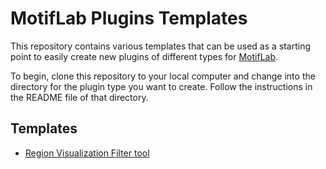 # MotifLab Plugins Templates

This repository contains various templates that can be used as a starting point to easily create new plugins of different types for [MotifLab](https://www.motiflab.org).

To begin, clone this repository to your local computer and change into the directory for the plugin type you want to create. 
Follow the instructions in the README file of that directory.

## Templates

- [Region Visualization Filter tool](region_filter/README.md)
